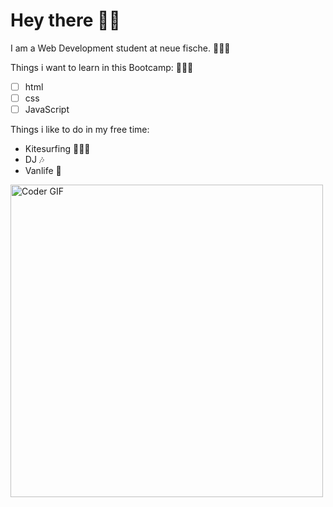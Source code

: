 # Hey there 🤙🏽

I am a Web Development student at neue fische. 👨🏼‍🎓

Things i want to learn in this Bootcamp: 🧑🏽‍💻
- [ ] html 
- [ ] css
- [ ] JavaScript

Things i like to do in my free time:
- Kitesurfing 🏄🏽‍♂️
- DJ 🎶
- Vanlife 🚎
 <img src="https://media.giphy.com/media/SWoSkN6DxTszqIKEqv/giphy.gif" alt="Coder GIF" width="500">
